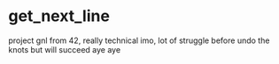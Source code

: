 # get_next_line
project gnl from 42, really technical imo, lot of struggle before undo the knots but will succeed aye aye
